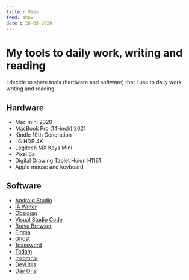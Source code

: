 ```yaml
---
title : Uses
feed: show
date : 26-05-2020
---
```


# My tools to daily work, writing and reading

I decide to share tools (hardware and software) that I use to daily work, writing and reading. 

## Hardware
- Mac mini 2020
- MacBook Pro (14-inch) 2021
- Kindle 10th Generation
- LG HDR 4K 
- Logitech MX Keys Mini
- Pixel 6a 
- Digital Drawing Tablet Huion H1161
- Apple mouse and keyboard

## Software
- [Android Studio](https://developer.android.com/studio/)
- [iA Writer](https://ia.net/writer)
- [Obsidian](https://obsidian.md/)
- [Visual Studio Code](https://code.visualstudio.com/)
- [Brave Browser](https://brave.com/)
- [Figma](https://www.figma.com/)
- [Ghost](https://ghost.org/)
- [1password](https://airtable.com/)
- [Tadam](https://www.tadamapp.com/)
- [Insomnia](https://insomnia.rest/)
- [DevUtils](https://devutils.com/)
- [Day One](https://dayoneapp.com/)